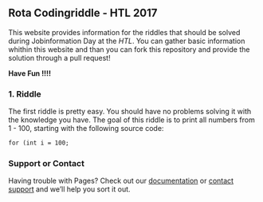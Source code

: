 ## Rota Codingriddle - HTL 2017

This website provides information for the riddles that should be solved during Jobinformation Day at the _HTL_. You can gather basic information whithin this website and than you can fork this repository and provide the solution through a pull request!

**Have Fun !!!!**

### 1. Riddle

The first riddle is pretty easy. You should have no problems solving it with the knowledge you have. The goal of this riddle is to print all numbers from 1 - 100, starting with the following source code:

```markdown
for (int i = 100; 
```

### Support or Contact

Having trouble with Pages? Check out our [documentation](https://help.github.com/categories/github-pages-basics/) or [contact support](https://github.com/contact) and we’ll help you sort it out.
